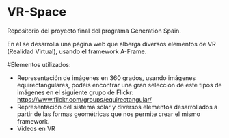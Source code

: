 # VR-Space

Repositorio del proyecto final del programa Generation Spain.

En él se desarrolla una página web que alberga diversos elementos de VR (Realidad Virtual), usando el framework A-Frame.

#Elementos utilizados: 
- Representación de imágenes en 360 grados, usando imágenes equirectangulares, podéis encontrar una gran selección de este tipos de imágenes en el siguiente grupo de Flickr: https://www.flickr.com/groups/equirectangular/
- Representación del sistema solar y diversos elementos desarrollados a partir de las formas geométricas que nos permite crear el mismo framework.
- Videos en VR
